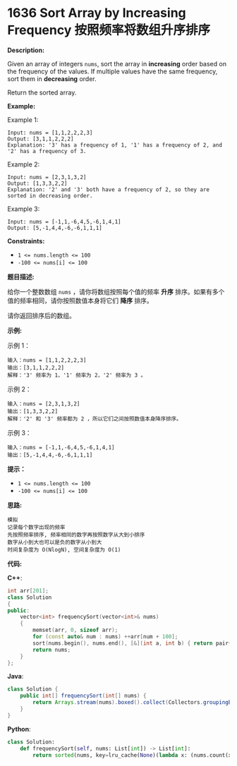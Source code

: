 # 1636 Sort Array by Increasing Frequency 按照频率将数组升序排序

__Description:__

Given an array of integers `nums`, sort the array in __increasing__ order based on the frequency of the values. If multiple values have the same frequency, sort them in __decreasing__ order.

Return the sorted array.

__Example:__

Example 1:

```text
Input: nums = [1,1,2,2,2,3]
Output: [3,1,1,2,2,2]
Explanation: '3' has a frequency of 1, '1' has a frequency of 2, and '2' has a frequency of 3.
```

Example 2:

```text
Input: nums = [2,3,1,3,2]
Output: [1,3,3,2,2]
Explanation: '2' and '3' both have a frequency of 2, so they are sorted in decreasing order.
```

Example 3:

```text
Input: nums = [-1,1,-6,4,5,-6,1,4,1]
Output: [5,-1,4,4,-6,-6,1,1,1]
```

__Constraints:__

- `1 <= nums.length <= 100`
- `-100 <= nums[i] <= 100`

__题目描述:__

给你一个整数数组 `nums` ，请你将数组按照每个值的频率 __升序__ 排序。如果有多个值的频率相同，请你按照数值本身将它们 __降序__ 排序。

请你返回排序后的数组。

__示例:__

示例 1：

```text
输入：nums = [1,1,2,2,2,3]
输出：[3,1,1,2,2,2]
解释：'3' 频率为 1，'1' 频率为 2，'2' 频率为 3 。
```

示例 2：

```text
输入：nums = [2,3,1,3,2]
输出：[1,3,3,2,2]
解释：'2' 和 '3' 频率都为 2 ，所以它们之间按照数值本身降序排序。
```

示例 3：

```text
输入：nums = [-1,1,-6,4,5,-6,1,4,1]
输出：[5,-1,4,4,-6,-6,1,1,1]
```

__提示：__

- `1 <= nums.length <= 100`
- `-100 <= nums[i] <= 100`

__思路:__

```text
模拟
记录每个数字出现的频率
先按照频率排序, 频率相同的数字再按照数字从大到小排序
数字从小到大也可以是负的数字从小到大
时间复杂度为 O(NlogN), 空间复杂度为 O(1)
```

__代码:__

__C++__:

```C++
int arr[201];
class Solution 
{
public:
    vector<int> frequencySort(vector<int>& nums) 
    {
        memset(arr, 0, sizeof arr);
        for (const auto& num : nums) ++arr[num + 100];
        sort(nums.begin(), nums.end(), [&](int a, int b) { return pair{ arr[a + 100], b } < pair{ arr[b + 100], a }; });
        return nums;
    }
};
```

__Java__:

```Java
class Solution {
    public int[] frequencySort(int[] nums) {
        return Arrays.stream(nums).boxed().collect(Collectors.groupingBy(Function.identity(), Collectors.counting())).entrySet().stream().sorted(Map.Entry.<Integer, Long>comparingByValue().thenComparing(Map.Entry.<Integer, Long>comparingByKey().reversed())).flatMapToInt(e -> IntStream.generate(e::getKey).limit(e.getValue())).toArray();
    }
}
```

__Python__:

```Python
class Solution:
    def frequencySort(self, nums: List[int]) -> List[int]:
        return sorted(nums, key=lru_cache(None)(lambda x: (nums.count(x), -x)))
```
